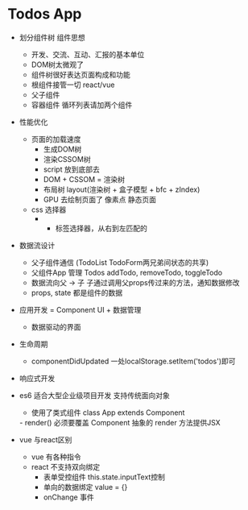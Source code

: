 # Todos App 

- 划分组件树  组件思想
    - 开发、交流、互动、汇报的基本单位
    - DOM树太微观了
    - 组件树很好表达页面构成和功能
    - 根组件接管一切 react/vue
    - 父子组件
    - 容器组件
        循环列表请加两个组件

- 性能优化
    - 页面的加载速度
        - 生成DOM树
        - 渲染CSSOM树
        - script 放到底部去
        - DOM + CSSOM = 渲染树
        - 布局树 layout(渲染树 + 盒子模型 + bfc + zIndex)
        - GPU 去绘制页面了 像素点 静态页面
    - css 选择器
        - * 标签选择器，从右到左匹配的

- 数据流设计
    - 父子组件通信 (TodoList TodoForm两兄弟间状态的共享)
    - 父组件App 管理 Todos addTodo, removeTodo, toggleTodo
    - 数据流向父 -> 子 子通过调用父props传过来的方法，通知数据修改
    - props, state 都是组件的数据

- 应用开发 = Component UI + 数据管理
    - 数据驱动的界面 

- 生命周期
    - componentDidUpdated 一处localStorage.setItem('todos')即可

- 响应式开发

- es6 适合大型企业级项目开发 支持传统面向对象
    - 使用了类式组件 class  App extends Component
    <App/>
    - render() 必须要覆盖 Component 抽象的 render 方法提供JSX

- vue 与react区别
    - vue 有各种指令
    - react 不支持双向绑定
        - 表单受控组件 this.state.inputText控制
        - 单向的数据绑定 value = {}
        - onChange 事件